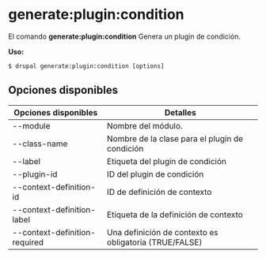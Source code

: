 # generate:plugin:condition
El comando **generate:plugin:condition** Genera un plugin de condición.

**Uso:**
```
$ drupal generate:plugin:condition [options] 
```

## Opciones disponibles
Opciones disponibles | Detalles
-------|-------------
--module | Nombre del módulo.
--class-name | Nombre de la clase para el plugin de condición
--label | Etiqueta del plugin de condición
--plugin-id | ID del plugin de condición
--context-definition-id | ID de definición de contexto
--context-definition-label | Etiqueta de la definición de contexto
--context-definition-required | Una definición de contexto es obligatoria (TRUE/FALSE)

